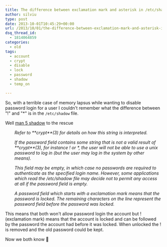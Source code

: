 ```yaml
---
title: The difference between exclamation mark and asterisk in /etc/shadow
author: silviu
type: post
date: 2013-10-01T10:45:29+00:00
url: /2013/10/01/the-difference-between-exclamation-mark-and-asterisk-in-etcshadow/
dsq_thread_id:
  - 1814064859
categories:
  - old
tags:
  - account
  - crypt
  - disable
  - lock
  - password
  - shadow
  - temp_on

---
```

So, with a terrible case of memory lapsus while wanting to disable password login for a user I couldn't remember what the difference between "!" and "*" is in the `/etc/shadow` file.

Well [man 5 shadow](http://manpages.sgvulcan.com/shadow.5.php) to the rescue

<p style="padding-left: 30px">
  <em>Refer to **crypt**(3) for details on how this string is interpreted.</em>
</p>

<p style="padding-left: 30px">
  <em>If the password field contains some string that is not a valid result of **crypt**(3), for instance ! or *, the user will not be able to use a unix password to log in (but the user may log in the system by other means).</em>
</p>

<p style="padding-left: 30px">
  <em>This field may be empty, in which case no passwords are required to authenticate as the specified login name. However, some applications which read the /etc/shadow file may decide not to permit any access at all if the password field is empty.</em>
</p>

<p style="padding-left: 30px">
  <em>A password field which starts with a exclamation mark means that the password is locked. The remaining characters on the line represent the password field before the password was locked.</em>
</p>

This means that both won't allow password login the account but ! (exclamation mark) means that the account is locked and can be followed by the password the account had before it was locked. When unlocked the ! is removed and the old password could be kept.

Now we both know 🙂